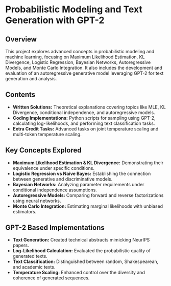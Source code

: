 # Probabilistic Modeling and Text Generation with GPT-2

## Overview
This project explores advanced concepts in probabilistic modeling and machine learning, focusing on Maximum Likelihood Estimation, KL Divergence, Logistic Regression, Bayesian Networks, Autoregressive Models, and Monte Carlo Integration. It also includes the development and evaluation of an autoregressive generative model leveraging GPT-2 for text generation and analysis.

## Contents
- **Written Solutions:** Theoretical explanations covering topics like MLE, KL Divergence, conditional independence, and autoregressive models.
- **Coding Implementations:** Python scripts for sampling using GPT-2, calculating log-likelihoods, and performing text classification tasks.
- **Extra Credit Tasks:** Advanced tasks on joint temperature scaling and multi-token temperature scaling.

## Key Concepts Explored
- **Maximum Likelihood Estimation & KL Divergence:** Demonstrating their equivalence under specific conditions.
- **Logistic Regression vs Naive Bayes:** Establishing the connection between generative and discriminative models.
- **Bayesian Networks:** Analyzing parameter requirements under conditional independence assumptions.
- **Autoregressive Models:** Comparing forward and reverse factorizations using neural networks.
- **Monte Carlo Integration:** Estimating marginal likelihoods with unbiased estimators.

## GPT-2 Based Implementations
- **Text Generation:** Created technical abstracts mimicking NeurIPS papers.
- **Log-Likelihood Calculation:** Evaluated the probabilistic quality of generated texts.
- **Text Classification:** Distinguished between random, Shakespearean, and academic texts.
- **Temperature Scaling:** Enhanced control over the diversity and coherence of generated sequences.

